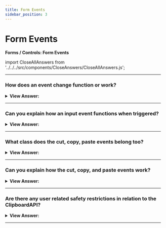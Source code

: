 ```yaml
---
title: Form Events
sidebar_position: 3
---
```


# Form Events

**Forms / Controls: Form Events**

<head>
  <title>Form Events - JavaScript Interview Questions & Answers</title>
  <meta charSet="utf-8" />
</head>

import CloseAllAnswers from '../../../src/components/CloseAnswers/CloseAllAnswers.js';

<CloseAllAnswers />

---

### How does an event change function or work?

<details>
  <summary><strong>View Answer:</strong></summary>
  <div>
  <div><strong>Interview Response:</strong> The change event triggers when the element has finished changing. Depending on the kind of element being changed and the way the user interacts with the element, the change event fires at a different moment. For text inputs that means that the event occurs when it loses focus.
    </div><br />
  <div><strong className="codeExample">Code Example:</strong> text input<br /><br />

  <div></div>

```html
<input type="text" onchange="alert(this.value)" />
<input type="button" value="Button" />
```

  </div><br />
  <div><strong className="codeExample">Code Example:</strong> For other elements the select, input type=checkbox/radio it triggers right after the selection changes.<br /><br />

  <div></div>

```html
<select onchange="alert(this.value)">
  <option value="">Select something</option>
  <option value="1">Option 1</option>
  <option value="2">Option 2</option>
  <option value="3">Option 3</option>
</select>
```

  </div>
  </div>
</details>

---

### Can you explain how an input event functions when triggered?

<details>
  <summary><strong>View Answer:</strong></summary>
  <div>
  <div><strong>Interview Response:</strong> The input event triggers every time after a value is modified by the user. Unlike keyboard events, it triggers on any value change, even those that does not involve keyboard actions: pasting with a mouse or using speech recognition to dictate the text. If we want to handle every modification of an &#8249;input&#8250; then this event is the best choice. On the other hand, input event does not trigger on keyboard input and other actions that do not involve value change, e.g., pressing arrow keys ⇦ ⇨ while in the input.
    </div><br />
  <div><strong className="codeExample">Code Example:</strong><br /><br />

  <div></div>

```js
<input type="text" id="input"> oninput: <span id="result"></span>
<script>
  input.oninput = function() {
    result.innerHTML = input.value;
  };
</script>
```

:::note
The input event occurs after the value is modified. So we can’t use event.preventDefault() there – it’s just too late, there would be no effect.
:::

  </div>
  </div>
</details>

---

### What class does the cut, copy, paste events belong too?

<details>
  <summary><strong>View Answer:</strong></summary>
  <div>
  <div><strong>Interview Response:</strong> They belong to ClipboardEvent class and provide access to the data that is copied/pasted.
    </div>
  </div>
</details>

---

### Can you explain how the cut, copy, and paste events work?

<details>
  <summary><strong>View Answer:</strong></summary>
  <div>
  <div><strong>Interview Response:</strong> These events occur on cutting/copying/pasting a value. They belong to ClipboardEvent class and provide access to the data that is copied/pasted. We also can use event.preventDefault() to abort the action, then nothing gets copied/pasted.
    </div><br />
  <div><strong className="codeExample">Code Example:</strong><br /><br />

  <div></div>

```html
<input type="text" id="input" />
<script>
  input.oncut =
    input.oncopy =
    input.onpaste =
      function (event) {
        alert(event.type + ' - ' + event.clipboardData.getData('text/plain'));
        return false;
      };
</script>
```

:::note
That it’s possible to copy/paste not just text, but everything. For instance, we can copy a file in the OS file manager and paste it. That is because clipboardData implements DataTransfer interface, commonly used for drag’n’drop and copy/pasting.
:::

  </div>
  </div>
</details>

---

### Are there any user related safety restrictions in relation to the ClipboardAPI?

<details>
  <summary><strong>View Answer:</strong></summary>
  <div>
  <div><strong>Interview Response:</strong> Yes, the clipboard is a “global” OS-level application program interface. So, most browsers allow read/write access to the clipboard only in the scope of certain user actions for the safety, e.g., in onclick event handlers. Also, it is forbidden to generate “custom” clipboard events with dispatchEvent in all browsers except Firefox.
    </div><br />
  <div><strong className="codeExample">Code Example:</strong><br /><br />

  <div></div>

```html
<input type="text" id="input" />
<script>
  input.oncut =
    input.oncopy =
    input.onpaste =
      function (event) {
        alert(event.type + ' - ' + event.clipboardData.getData('text/plain'));
        return false;
      };
</script>
```

  </div>
  </div>
</details>

---

